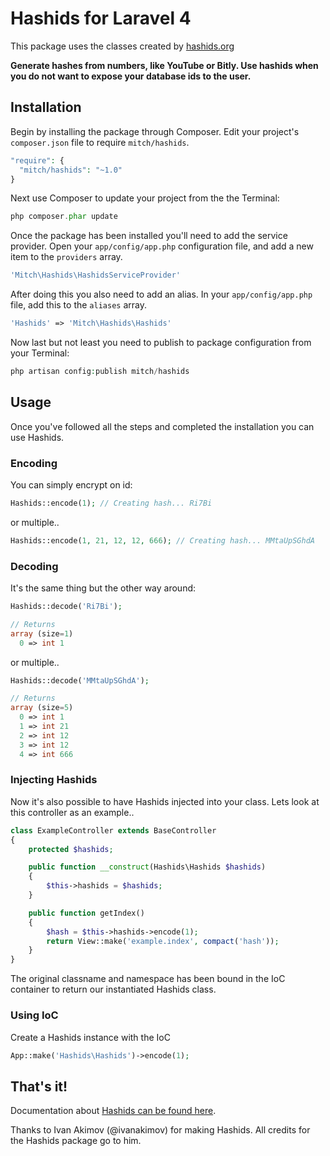# Hashids for Laravel 4

This package uses the classes created by [hashids.org](http://www.hashids.org/ "http://www.hashids.org/")

<b>Generate hashes from numbers, like YouTube or Bitly.
Use hashids when you do not want to expose your database ids to the user.</b>

## Installation
Begin by installing the package through Composer. Edit your project's `composer.json` file to require `mitch/hashids`.

  ```php
  "require": {
    "mitch/hashids": "~1.0"
  }
  ```

Next use Composer to update your project from the the Terminal:

  ```php
  php composer.phar update
  ```

Once the package has been installed you'll need to add the service provider. Open your `app/config/app.php` configuration file, and add a new item to the `providers` array.

  ```php
  'Mitch\Hashids\HashidsServiceProvider'
  ```

After doing this you also need to add an alias. In your `app/config/app.php` file, add this to the `aliases` array.

  ```php
  'Hashids' => 'Mitch\Hashids\Hashids'
  ```

Now last but not least you need to publish to package configuration from your Terminal:

  ```php
  php artisan config:publish mitch/hashids
  ```

## Usage
Once you've followed all the steps and completed the installation you can use Hashids.

### Encoding
You can simply encrypt on id:

  ```php
  Hashids::encode(1); // Creating hash... Ri7Bi
  ```

or multiple..

  ```php
  Hashids::encode(1, 21, 12, 12, 666); // Creating hash... MMtaUpSGhdA
  ```

### Decoding
It's the same thing but the other way around:

  ```php
  Hashids::decode('Ri7Bi');

  // Returns
  array (size=1)
    0 => int 1
  ```

or multiple..

  ```php
  Hashids::decode('MMtaUpSGhdA');

  // Returns
  array (size=5)
    0 => int 1
    1 => int 21
    2 => int 12
    3 => int 12
    4 => int 666
  ```
### Injecting Hashids
Now it's also possible to have Hashids injected into your class.
Lets look at this controller as an example..

  ```php
  class ExampleController extends BaseController
  {
      protected $hashids;

      public function __construct(Hashids\Hashids $hashids)
      {
          $this->hashids = $hashids;
      }

      public function getIndex()
      {
          $hash = $this->hashids->encode(1);
          return View::make('example.index', compact('hash'));
      }
  }
  ```
The original classname and namespace has been bound in the IoC container to return our instantiated Hashids class.

### Using IoC
Create a Hashids instance with the IoC

  ```php
  App::make('Hashids\Hashids')->encode(1);
  ```

## That's it!
Documentation about [Hashids can be found here](https://github.com/ivanakimov/hashids.php).

Thanks to Ivan Akimov (@ivanakimov) for making Hashids. All credits for the Hashids package go to him.

